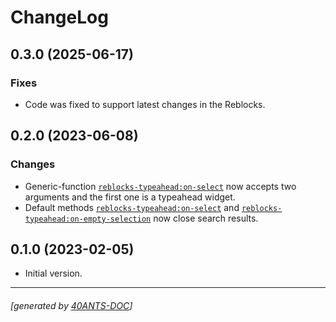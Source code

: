 <a id="x-28REBLOCKS-TYPEAHEAD-DOCS-2FCHANGELOG-3A-40CHANGELOG-2040ANTS-DOC-2FLOCATIVES-3ASECTION-29"></a>

# ChangeLog

<a id="x-28REBLOCKS-TYPEAHEAD-DOCS-2FCHANGELOG-3A-3A-7C0-2E3-2E0-7C-2040ANTS-DOC-2FLOCATIVES-3ASECTION-29"></a>

## 0.3.0 (2025-06-17)

<a id="fixes"></a>

### Fixes

* Code was fixed to support latest changes in the Reblocks.

<a id="x-28REBLOCKS-TYPEAHEAD-DOCS-2FCHANGELOG-3A-3A-7C0-2E2-2E0-7C-2040ANTS-DOC-2FLOCATIVES-3ASECTION-29"></a>

## 0.2.0 (2023-06-08)

<a id="changes"></a>

### Changes

* Generic-function [`reblocks-typeahead:on-select`][0a41] now accepts two arguments and the first one is a typeahead widget.
* Default methods [`reblocks-typeahead:on-select`][0a41] and [`reblocks-typeahead:on-empty-selection`][d21f] now close search results.

<a id="x-28REBLOCKS-TYPEAHEAD-DOCS-2FCHANGELOG-3A-3A-7C0-2E1-2E0-7C-2040ANTS-DOC-2FLOCATIVES-3ASECTION-29"></a>

## 0.1.0 (2023-02-05)

* Initial version.


[d21f]: https://40ants.com/reblocks-typeahead/#x-28REBLOCKS-TYPEAHEAD-3AON-EMPTY-SELECTION-20GENERIC-FUNCTION-29
[0a41]: https://40ants.com/reblocks-typeahead/#x-28REBLOCKS-TYPEAHEAD-3AON-SELECT-20GENERIC-FUNCTION-29

* * *
###### [generated by [40ANTS-DOC](https://40ants.com/doc/)]
